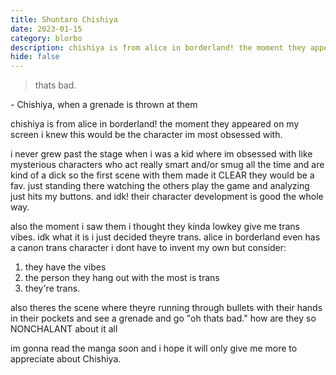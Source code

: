 ```yaml
---
title: Shuntaro Chishiya
date: 2023-01-15
category: blorbo
description: chishiya is from alice in borderland! the moment they appeared on my screen i knew this would be the character im most obsessed with.
hide: false
---
```


> thats bad.

\- Chishiya, when a grenade is thrown at them

chishiya is from alice in borderland! the moment they appeared on my screen i knew this would be the character im most obsessed with.

i never grew past the stage when i was a kid where im obsessed with like mysterious characters who act really smart and/or smug all the time and are kind of a dick so the first scene with them made it CLEAR they would be a fav. just standing there watching the others play the game and analyzing just hits my buttons. and idk! their character development is good the whole way.

also the moment i saw them i thought they kinda lowkey give me trans vibes. idk what it is i just decided theyre trans. alice in borderland even has a canon trans character i dont have to invent my own but consider:

1. they have the vibes
2. the person they hang out with the most is trans
3. they're trans.

also theres the scene where theyre running through bullets with their hands in their pockets and see a grenade and go "oh thats bad." how are they so NONCHALANT about it all

im gonna read the manga soon and i hope it will only give me more to appreciate about Chishiya.

